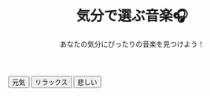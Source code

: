 <!DOCTYPE html>
<html lang="ja">
<head>
  <meta charset="UTF-8" />
  <meta name="viewport" content="width=device-width, initial-scale=1.0" />
  <title>気分で選ぶ音楽サイト</title>
  <link rel="stylesheet" href="style.css" />
</head>
<body>
  <header>
    <h1>気分で選ぶ音楽🎧</h1>
    <p>あなたの気分にぴったりの音楽を見つけよう！</p>
  </header>

  <section class="moods">
    <button onclick="showRecommendation('元気')">元気</button>
    <button onclick="showRecommendation('リラックス')">リラックス</button>
    <button onclick="showRecommendation('悲しい')">悲しい</button>
  </section>

  <section id="recommendation"></section>

  <script>
    function showRecommendation(mood) {
      const recommendation = document.getElementById("recommendation");
      let message = "";
      switch(mood) {
        case "元気":
          message = "🎵 アップテンポなポップがおすすめ！";
          break;
        case "リラックス":
          message = "🧘‍♀️ ゆったりジャズやLo-Fiはいかが？";
          break;
        case "悲しい":
          message = "😢 バラードで心に寄り添ってみよう";
          break;
      }
      recommendation.innerHTML = `<p>${message}</p>`;
    }
  </script>
</body>
</html>
